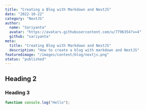 ```yaml
---
title: "Creating a Blog with Markdown and NextJS"
date: "2022-10-22"
category: "NextJS"
author:
  name: "Sariyanta"
  avatar: "https://avatars.githubusercontent.com/u/7796354?v=4"
  github: "sariyanta"
meta:
  title: "Creating Blog with Markdown and NextJS"
  description: "How to create a blog with markdown and NextJS"
featuredimage: "/images/content/blog/nextjs.png"
status: "published"
---
```


## Heading 2

### Heading 3

```js
function console.log("Hello");
```
